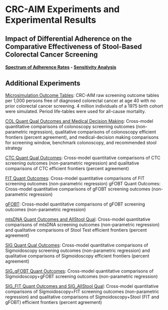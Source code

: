 # CRC-AIM Experiments and Experimental Results

## Impact of Differential Adherence on the Comparative Effectiveness of Stool-Based Colorectal Cancer Screening

#### [Spectrum of Adherence Rates](https://github.com/CRCAIM/CRC-AIM-Public/blob/master/experiments/adherence_spectrum.md) - [Sensitivity Analysis](https://github.com/CRCAIM/CRC-AIM-Public/blob/master/experiments/adherence_spectrum_sensitivity.md)

## Additional Experiments
[Microsimulation Outcome Tables](excel/01_02_Microsimulation_Outcome_Tables.xlsx): CRC-AIM raw screening outcome tables per 1,000 persons free of diagnosed colorectal cancer at age 40 with no prior colorectal cancer screening.  4 million individuals of a 1975 birth cohort were simulated.  Period life-tables were used for all-cause mortality.

[COL Quant Qual Outcomes and Medical Decision Making](excel/01_02_COL_Quant_Qual_Outcomes_and_Medical_Decision_Making.xlsx): Cross-model quantitative comparisons of colonoscopy screening outcomes (non-parametric regression), qualitative comparisons of colonoscopy efficient frontiers (percent agreement), and medical-decision making comparisons for screening window, benchmark colonoscopy, and recommended stool strategy

[CTC Quant Qual Outcomes](excel/01_02_CTC_Quant_QUAL_Outcomes.xlsx): Cross-model quantitative comparisons of CTC screening outcomes (non-parametric regression) and qualitative comparisons of CTC efficient frontiers (percent agreement)

[FIT Quant Outcomes](excel/01_02_FIT_Quant_Outcomes.xlsx): Cross-model quantitative comparisons of FIT screening outcomes (non-parametric regression)
gFOBT Quant Outcomes: Cross-model quantitative comparisons of gFOBT screening outcomes (non-parametric regression)

[gFOBT](excel/01_02_gFOBT_Quant_Outcomes.xlsx): Cross-model quantitative comparisons of gFOBT screening outcomes (non-parametric regression)

[mtsDNA Quant Outcomes and AllStool Qual](excel/01_02_mtsDNA_Quant_Outcomes_and_AllStool_Qual.xlsx): Cross-model quantitative comparisons of mtsDNA screening outcomes (non-parametric regression) and qualitative comparisons of Stool Test efficient frontiers (percent agreement)

[SIG Quant Qual Outcomes](excel/01_02_SIG_Quant_QUAL_Outcomes.xlsx): Cross-model quantitative comparisons of Sigmoidoscopy screening outcomes (non-parametric regression) and qualitative comparisons of Sigmoidoscopy efficient frontiers (percent agreement)

[SIG_gFOBT Quant Outcomes](excel/01_02_SIG_gFOBT_Quant_Outcomes.xlsx): Cross-model quantitative comparisons of Sigmoidoscopy+gFOBT screening outcomes (non-parametric regression)

[SIG_FIT Quant Outcomes and SIG_AllStool Qual](excel/01_02_SIG_FIT_Quant_Outcomes_and_SIG_AllStool_Qual.xlsx): Cross-model quantitative comparisons of Sigmoidoscopy+FIT screening outcomes (non-parametric regression) and qualitative comparisons of Sigmoidoscopy+Stool (FIT and gFOBT) efficient frontiers (percent agreement)
